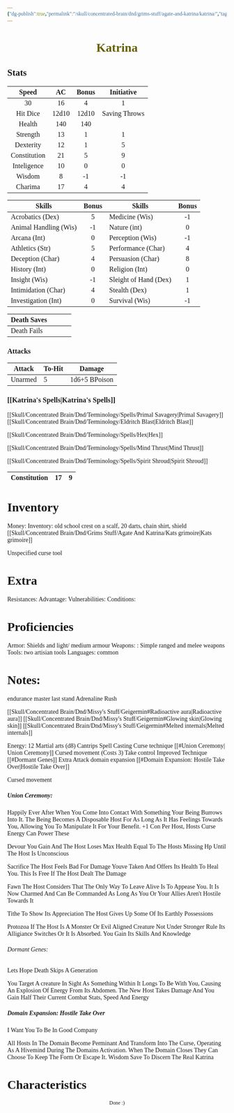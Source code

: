 ```yaml
---
{"dg-publish":true,"permalink":"/skull/concentrated-brain/dnd/grims-stuff/agate-and-katrina/katrina/","tags":["Tagless"],"noteIcon":""}
---
```


<style id="Force_Custom_Fonts" type="text/css">@font-face{font-style:normal;font-family:"Merriweather";src:local("Merriweather")}@font-face{font-style:bolder;font-family:"Merriweather";src:local("Merriweather")}@font-face{font-style:normal;font-family:"Merriweather";src:local("Merriweather");unicode-range:U+0-FF,U+2E80-9FFF,U+F900-FAFF,U+FE30-FE4F,U+20000-2FA1F}@font-face{font-style:bolder;font-family:"Merriweather";src:local("Merriweather");unicode-range:U+0-FF,U+2E80-9FFF,U+F900-FAFF,U+FE30-FE4F,U+20000-2FA1F}@font-face{font-style:normal;font-family:"Merriweather";src:local("Merriweather");unicode-range:U+0-FF}@font-face{font-style:bolder;font-family:"Merriweather";src:local("Merriweather");unicode-range:U+0-FF}:not(pre):not(code):not(textarea):not(tt):not(kbd):not(samp):not(var){font-family:"Merriweather"!important}pre,code,textarea,tt,kbd,samp,var{font-family:monospace!important}pre *,code *,textarea *,tt *,kbd *,samp *,var *{font-family:monospace!important}</style>


# <center><span style="color:#666000">Katrina</span></center>






## Stats

|    Speed     |  AC   | Bonus |  Initiative   |
| :----------: | :---: | :---: | :-----------: |
|      30      |  16   |   4   |       1       |
|   Hit Dice   | 12d10 | 12d10 | Saving Throws |
|    Health    |  140  |  140  |               |
|   Strength   |  13   |   1   |       1       |
|  Dexterity   |  12   |   1   |       5       |
| Constitution |  21   |   5   |       9       |
| Inteligence  |  10   |   0   |       0       |
|    Wisdom    |   8   |  -1   |      -1       |
|   Charima    |  17   |   4   |       4       |

| Skills                | Bonus | Skills                | Bonus |
| --------------------- | :---: | --------------------- | :---: |
| Acrobatics (Dex)      |   5    | Medicine (Wis)        |   -1    |
| Animal Handling (Wis) |     -1  | Nature (int)          |   0    |
| Arcana (Int)          |      0 | Perception (Wis)      |      -1 |
| Athletics (Str)       |    5   | Performance (Char)    |    4   |
| Deception (Char)      |     4  | Persuasion (Char)     |     8  |
| History (Int)         |    0   | Religion (Int)        | 0      |
| Insight (Wis)         |     -1  | Sleight of Hand (Dex) |  1     |
| Intimidation (Char)   |     4  | Stealth (Dex)         | 1      |
| Investigation (Int)   |     0 | Survival (Wis)        |    -1  |

| Death Saves  |     |     |     |
| ------------ | --- | --- | --- |
| Death Fails |     |     |     |
### Attacks

| Attack  | To-Hit | Damage            |
| ------- | ------ | ----------------- |
| Unarmed | 5      | 1d6+5 BPoison |

### [[Katrina's Spells\|Katrina's Spells]]
[[Skull/Concentrated Brain/Dnd/Terminology/Spells/Primal Savagery\|Primal Savagery]]
[[Skull/Concentrated Brain/Dnd/Terminology/Eldritch Blast\|Eldritch Blast]]

[[Skull/Concentrated Brain/Dnd/Terminology/Spells/Hex\|Hex]]

[[Skull/Concentrated Brain/Dnd/Terminology/Spells/Mind Thrust\|Mind Thrust]]

[[Skull/Concentrated Brain/Dnd/Terminology/Spells/Spirit Shroud\|Spirit Shroud]]

| Constitution |  17   |   9  |
| ------------ | --- | --- |

# Inventory

Money: 
Inventory: old school crest on a scalf, 20 darts, chain shirt, shield [[Skull/Concentrated Brain/Dnd/Grims Stuff/Agate And Katrina/Kats grimoire\|Kats grimoire]]

Unspecified curse tool
# Extra
Resistances: 
Advantage: 
Vulnerabilities: 
Conditions: 
  

# Proficiencies
		
Armor:  Shields and light/ medium armour
Weapons: : Simple ranged and melee weapons
Tools:  two artisian tools 
Languages: common

# Notes: 
endurance master
last stand
Adrenaline Rush

[[Skull/Concentrated Brain/Dnd/Missy's Stuff/Geigermin#Radioactive aura\|Radioactive aura]] 
[[Skull/Concentrated Brain/Dnd/Missy's Stuff/Geigermin#Glowing skin\|Glowing skin]]
[[Skull/Concentrated Brain/Dnd/Missy's Stuff/Geigermin#Melted internals\|Melted internals]]

Energy: 12
Martial arts (d8)
Cantrips
Spell Casting
Curse technique
	[[#Union Ceremony| Union Ceremony]]
Cursed movement (Costs 3)
Take control
Improved Technique
	[[#Dormant Genes]]
Extra Attack
domain expansion
	[[#Domain Expansion: Hostile Take Over|Hostile Take Over]]

Cursed movement

##### Union Ceremony: 
Happily Ever After
When You Come Into Contact With Something Your Being Burrows Into It. The Being Becomes A Disposable Host For As Long As It Has Feelings Towards You, Allowing You To Manipulate It For Your Benefit. +1 Con Per Host, Hosts Curse Energy Can Power These

Devour
You Gain And The Host Loses Max Health Equal To The Hosts Missing Hp Until The Host Is Unconscious 

Sacrifice
The Host Feels Bad For Damage Youve Taken And Offers Its Health To Heal You. This Is Free If The Host Dealt The Damage 

Fawn
The Host Considers That The Only Way To Leave Alive Is To Appease You. It Is Now Charmed And Can Be Commanded As Long As You Or Your Allies Aren't Hostile Towards It

Tithe
To Show Its Appreciation The Host Gives Up Some Of Its Earthly Possessions

Protozoa
If The Host Is A Monster Or Evil Aligned Creature Not Under Stronger Rule Its Alligiance Switches Or It Is Absorbed. You Gain Its Skills And Knowledge

###### Dormant Genes: 
Lets Hope Death Skips A Generation 

You Target A creature In Sight As Something Within It Longs To Be With You, Causing An Explosion Of Energy From Its Abdomen. The New Host Takes Damage And You Gain Half Their Current Combat Stats, Speed And Energy

##### Domain Expansion: Hostile Take Over
I Want You To Be In Good Company 

All Hosts In The Domain Become Perminant And Transform Into The Curse, Operating As A Hivemind During The Domains Activation. When The Domain Closes They Can Choose To Keep The Form Or Escape It. Wisdom Save To Discern The Real Katrina




# Characteristics 










<center><sub>Done :)</sub></center>
